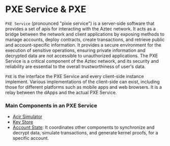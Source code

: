 # PXE Service & PXE

`PXE Service` (pronounced "pixie service") is a server-side software that provides a set of apis for interacting with the Aztec network. It acts as a bridge between the network and client applications by exposing methods to manage accounts, deploy contracts, create transactions, and retrieve public and account-specific information. It provides a secure environment for the execution of sensitive operations, ensuring private information and decrypted data are not accessible to unauthorized applications. The PXE Service is a critical component of the Aztec network, and its security and reliability are essential to the overall trustworthiness of user's data.

`PXE` is the interface the PXE Service and every client-side instance implement. Various implementations of the client-side can exist, including those for different platforms such as mobile apps and web browsers. It is a relay between the dApps and the actual PXE Service.

### Main Components in an PXE Service

- [Acir Simulator](../acir-simulator/)
- [Key Store](../key-store/)
- [Account State](./src/account_state/account_state.ts): It coordinates other components to synchronize and decrypt data, simulate transactions, and generate kernel proofs, for a specific account.
